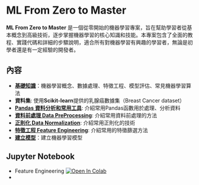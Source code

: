 # ML From Zero to Master

**ML From Zero to Master** 是一個從零開始的機器學習專案，旨在幫助學習者從基本概念到高級技術，逐步掌握機器學習的核心知識和技能。本專案包含了全面的教程、實踐代碼和詳細的步驟說明，適合所有對機器學習有興趣的學習者，無論是初學者還是有一定經驗的開發者。

## 內容

- [**基礎知識**](./class1-basic-know-how.md)：機器學習概念、數據處理、特徵工程、模型評估、常見機器學習算法
- **資料集**: 使用**Scikit-learn**提供的乳腺癌數據集（Breast Cancer dataset）
- [**Pandas 資料分析和常用工具**](./class2_pandas.md): 介紹常用Pandas函數用於處理、分析資料
- [**資料前處理 Data PreProcessing**](./class3-data-preprocessing.md): 介紹常用資料前處理的方法
- [**正則化 Data Normalization**](./class4-data-normalization.md): 介紹常用正則化的技術
- [**特徵工程 Feature Engineering**](./class5-feature-engineering.md): 介紹常用的特徵篩選方法
- [**建立模型**](./class3-create-model.md)：建立機器學習模型

## Jupyter Notebook
- Feature Engineering [![Open In Colab](https://colab.research.google.com/assets/colab-badge.svg)](https://colab.research.google.com/github/brritany/ml-from-zero2master/blob/main/jupyter_notebook/Feature_Engineering.ipynb)
- 
